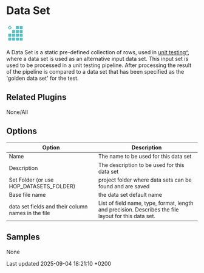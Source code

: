 <div id="header">

# Data Set

</div>

<div id="content">

<div id="preamble">

<div class="sectionbody">

<div class="paragraph">

<span class="image">![dataset](/images/icons/dataset.svg)</span>

</div>

<div class="paragraph">

A Data Set is a static pre-defined collection of rows, used in [unit testing^](metadata-types/pipeline-unit-test.zNvjEyO17y), where a data set is used as an alternative input data set. This input set is used to be processed in a unit testing pipeline. After processing the result of the pipeline is compared to a data set that has been specified as the 'golden data set' for the test.

</div>

</div>

</div>

<div class="sect1">

## Related Plugins

<div class="sectionbody">

<div class="paragraph">

None/All

</div>

</div>

</div>

<div class="sect1">

## Options

<div class="sectionbody">

| Option                                             | Description                                                                                          |
| -------------------------------------------------- | ---------------------------------------------------------------------------------------------------- |
| Name                                               | The name to be used for this data set                                                                |
| Description                                        | The description to be used for this data set                                                         |
| Set Folder (or use HOP\_DATASETS\_FOLDER)          | project folder where data sets can be found and are saved                                            |
| Base file name                                     | the data set default name                                                                            |
| data set fields and their column names in the file | List of field name, type, format, length and precision. Describes the file layout for this data set. |

</div>

</div>

<div class="sect1">

## Samples

<div class="sectionbody">

<div class="paragraph">

None

</div>

</div>

</div>

</div>

<div id="footer">

<div id="footer-text">

Last updated 2025-09-04 18:21:10 +0200

</div>

</div>
